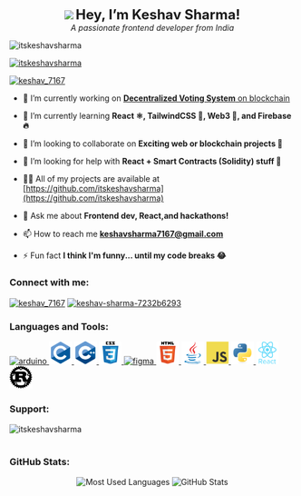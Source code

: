 <p align="center">
  <img src="https://media.giphy.com/media/hvRJCLFzcasrR4ia7z/giphy.gif" width="40px"/> 
  <strong style="font-size: 24px;">Hey, I’m <b>Keshav Sharma</b>!</strong><br>
  <em>A passionate frontend developer from India</em>
</p>


<p align="left"> <img src="https://komarev.com/ghpvc/?username=itskeshavsharma&label=Profile%20views&color=0e75b6&style=flat" alt="itskeshavsharma" /> </p>

<p align="left"> <a href="https://github.com/ryo-ma/github-profile-trophy"><img src="https://github-profile-trophy.vercel.app/?username=itskeshavsharma" alt="itskeshavsharma" /></a> </p>

<p align="left"> <a href="https://twitter.com/keshav_7167" target="blank"><img src="https://img.shields.io/twitter/follow/keshav_7167?logo=twitter&style=for-the-badge" alt="keshav_7167" /></a> </p>

- 🔭 I’m currently working on [**Decentralized Voting System** on blockchain](https://github.com/itskeshavsharma/Decentralised-voting-system-soroban)

- 🌱 I’m currently learning **React ⚛️, TailwindCSS 💨, Web3 🔗, and Firebase 🔥**

- 👯 I’m looking to collaborate on **Exciting web or blockchain projects 🚀**

- 🤝 I’m looking for help with **React + Smart Contracts (Solidity) stuff 💬**

- 👨‍💻 All of my projects are available at [https://github.com/itskeshavsharma](https://github.com/itskeshavsharma)

- 💬 Ask me about **Frontend dev, React,and hackathons!**

- 📫 How to reach me **keshavsharma7167@gmail.com**

- ⚡ Fun fact **I think I'm funny... until my code breaks 😂**

<h3 align="left">Connect with me:</h3>
<p align="left">
<a href="https://twitter.com/keshav_7167" target="blank"><img align="center" src="https://raw.githubusercontent.com/rahuldkjain/github-profile-readme-generator/master/src/images/icons/Social/twitter.svg" alt="keshav_7167" height="30" width="40" /></a>
<a href="https://linkedin.com/in/keshav-sharma-7232b6293" target="blank"><img align="center" src="https://raw.githubusercontent.com/rahuldkjain/github-profile-readme-generator/master/src/images/icons/Social/linked-in-alt.svg" alt="keshav-sharma-7232b6293" height="30" width="40" /></a>
</p>

<h3 align="left">Languages and Tools:</h3>
<p align="left"> <a href="https://www.arduino.cc/" target="_blank" rel="noreferrer"> <img src="https://cdn.worldvectorlogo.com/logos/arduino-1.svg" alt="arduino" width="40" height="40"/> </a> <a href="https://www.cprogramming.com/" target="_blank" rel="noreferrer"> <img src="https://raw.githubusercontent.com/devicons/devicon/master/icons/c/c-original.svg" alt="c" width="40" height="40"/> </a> <a href="https://www.w3schools.com/cpp/" target="_blank" rel="noreferrer"> <img src="https://raw.githubusercontent.com/devicons/devicon/master/icons/cplusplus/cplusplus-original.svg" alt="cplusplus" width="40" height="40"/> </a> <a href="https://www.w3schools.com/css/" target="_blank" rel="noreferrer"> <img src="https://raw.githubusercontent.com/devicons/devicon/master/icons/css3/css3-original-wordmark.svg" alt="css3" width="40" height="40"/> </a> <a href="https://www.figma.com/" target="_blank" rel="noreferrer"> <img src="https://www.vectorlogo.zone/logos/figma/figma-icon.svg" alt="figma" width="40" height="40"/> </a> <a href="https://www.w3.org/html/" target="_blank" rel="noreferrer"> <img src="https://raw.githubusercontent.com/devicons/devicon/master/icons/html5/html5-original-wordmark.svg" alt="html5" width="40" height="40"/> </a> <a href="https://www.java.com" target="_blank" rel="noreferrer"> <img src="https://raw.githubusercontent.com/devicons/devicon/master/icons/java/java-original.svg" alt="java" width="40" height="40"/> </a> <a href="https://developer.mozilla.org/en-US/docs/Web/JavaScript" target="_blank" rel="noreferrer"> <img src="https://raw.githubusercontent.com/devicons/devicon/master/icons/javascript/javascript-original.svg" alt="javascript" width="40" height="40"/> </a> <a href="https://www.python.org" target="_blank" rel="noreferrer"> <img src="https://raw.githubusercontent.com/devicons/devicon/master/icons/python/python-original.svg" alt="python" width="40" height="40"/> </a> <a href="https://reactjs.org/" target="_blank" rel="noreferrer"> <img src="https://raw.githubusercontent.com/devicons/devicon/master/icons/react/react-original-wordmark.svg" alt="react" width="40" height="40"/> <a href="https://www.rust-lang.org" target="_blank" rel="noreferrer">
  <img src="https://raw.githubusercontent.com/devicons/devicon/master/icons/rust/rust-original.svg" alt="rust" width="40" height="40"/>
</a>
 </p>

<h3 align="left">Support:</h3>
<p><a href="https://www.buymeacoffee.com/itskeshavsharma"> <img align="left" src="https://cdn.buymeacoffee.com/buttons/v2/default-yellow.png" height="50" width="210" alt="itskeshavsharma" /></a></p><br><br>

<h3 align="left">GitHub Stats:</h3>
<div align="center">
  <img src="https://github-readme-stats.vercel.app/api/top-langs?username=itskeshavsharma&show_icons=true&locale=en&layout=compact" alt="Most Used Languages" height="160px"/>
  <img src="https://github-readme-stats.vercel.app/api?username=itskeshavsharma&show_icons=true&locale=en" alt="GitHub Stats" height="160px"/>
</div>
